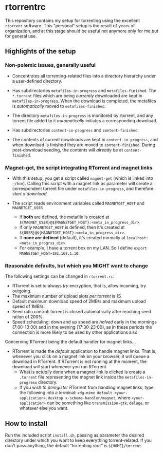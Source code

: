 rtorrentrc
==========

This repository contains my setup for torrenting using the excellent `rtorrent` software.
This "personal" setup is the result of years of organization, and at this stage should be useful not anymore only for me but for general use.

Highlights of the setup
-----------------------

### Non-polemic issues, generally useful

  * Concentrates all torrenting-related files into a directory hierarchy under a user-defined directory.

  * Has subdirectories `metafiles-in-progress` and `metafiles-finished`.
    The `*.torrent` files which are being _currently_ downloaded are kept in `metafiles-in-progress`.
    When the download is completed, the metafiles is _automatically_ moved to `metafiles-finished`.
  * The directory `metafiles-in-progress` is monitored by rtorrent, and any torrent file added to it
    _automatically_ initiates a corresponding download.

  * Has subdirectories `content-in-progress` and `content-finished`.
  * The contents of current downloads are kept in `content-in-progress`, and when download is finished they are moved to `content-finished`.
    During post-download seeding, the contents will _already_ be at `content-finished`.

### Magnet-get, the script integrating RTorrent and magnet links

  * With this setup, you get a script called `magnet-get` (which is linked into `~/bin`).
    Calling this script with a magnet link as parameter will create a correspondent torrent file under
    `metafiles-in-progress`, and therefore _start a download_.

  * The script reads environment variables called `MAGNETGET_HOST` and `MAGNETGET_USER`
      + If **both** are defined, the metafile is created at `${MAGNET_USER}@${MAGNETGET_HOST}:<meta_in_progress_dir>`.
      + If only `MAGNETGET_HOST` is defined, then it's created at `${USER}@${MAGNETGET_HOST}:<meta_in_progress_dir>`.
      + If **none are defined** (default), it's created normally at `localhost:<meta_in_progrss_dir>`.
      + For example, I have a torrent box on my LAN. So I define `export MAGNETGET_HOST=192.168.1.10`.

### Reasonable defaults, but which you MIGHT want to change

The following settings can be changed in `rtorrent.rc`:

  * RTorrent is set to always _try_ encryption, that is, allow incoming, try outgoing.
  * The maximum number of upload slots _per torrent_ is 15.
  * Default maximum download speed of 2MB/s and maximum upload speed of 1MB/s.
  * Seed ratio control: torrent is closed automatically after reaching seed ration of 200%.
  * Speed scheduling: down and up speed are _halved_ early in the mornings (7:00-10:00) and in the evening (17:30-23:00),
    as in these periods the connection is more likely to be used by other applications also.

Concerning RTorrent being the default handler for magnet links...

  * RTorrent is made the _default_ application to handle magnet links.
    That is, whenever you click on a magnet link on your browser, it will queue a download in RTorrent.
    If RTorrent is not running at the moment, the download will start whenever you run RTorrent.
      + What is _actually_ done when a magnet link is clicked is create a `.torrent` file representing the magnet link
        inside the `metafiles-in-progress` directory.
      + If you wish to _deregister_ RTorrent from handling magnet links, type the following into a terminal:
        `xdg-mime default <your-application>.desktop x-scheme-handler/magnet`, where `<your-application>` can
        be something like `transmission-gtk`, `deluge`, or whatever else you want.


How to install
--------------

Run the included script `install.sh`, passing as parameter the desired directory under which you want to keep everything torrent-related.
If you don't pass anything, the default "torrenting root" is `${HOME}/torrent`.

